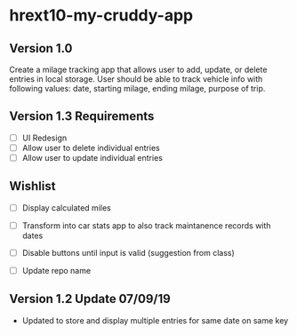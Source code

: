 # hrext10-my-cruddy-app

 ## Version 1.0

Create a milage tracking app that allows user to add, update, or delete entries in local storage. User should be able to track vehicle info with following values: date, starting milage, ending milage, purpose of trip.

 ## Version 1.3 Requirements
- [ ] UI Redesign
- [ ] Allow user to delete individual entries
- [ ] Allow user to update individual entries
 
 ## Wishlist
- [ ] Display calculated miles
- [ ] Transform into car stats app to also track maintanence records with dates
- [ ] Disable buttons until input is valid (suggestion from class)
- [ ] Update repo name


 ## Version 1.2 Update 07/09/19
 - Updated to store and display multiple entries for same date on same key